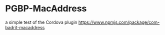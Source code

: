 # PGBP-MacAddress
a simple test of the Cordova plugin https://www.npmjs.com/package/com-badrit-macaddress
